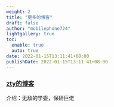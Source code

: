 ```yaml
---
weight: 2
title: "更多的博客"
draft: false
author: "mobilephone724"
lightgallery: true
toc:
  enable: true
  auto: true
date: 2022-01-15T13:11:41+08:00
publishDate: 2022-01-15T13:11:41+08:00
---
```


### [zty的博客](http://www.zhangty15226.com)
介绍：无敌的学委，保研巨佬